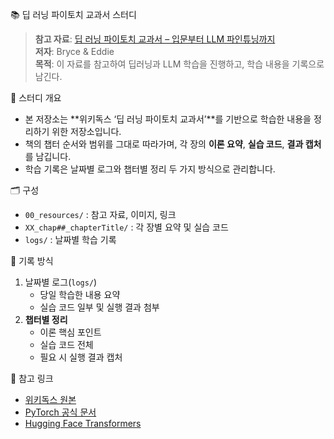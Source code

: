 📚 딥 러닝 파이토치 교과서 스터디

> **참고 자료**: [딥 러닝 파이토치 교과서 – 입문부터 LLM 파인튜닝까지](https://wikidocs.net/book/2788)  
> **저자**: Bryce & Eddie  
> **목적**: 이 자료를 참고하여 딥러닝과 LLM 학습을 진행하고, 학습 내용을 기록으로 남긴다.


📌 스터디 개요
- 본 저장소는 **위키독스 ‘딥 러닝 파이토치 교과서’**를 기반으로 학습한 내용을 정리하기 위한 저장소입니다.
- 책의 챕터 순서와 범위를 그대로 따라가며, 각 장의 **이론 요약**, **실습 코드**, **결과 캡처**를 남깁니다.
- 학습 기록은 날짜별 로그와 챕터별 정리 두 가지 방식으로 관리합니다.


 🗂️ 구성
- `00_resources/` : 참고 자료, 이미지, 링크
- `XX_chap##_chapterTitle/` : 각 장별 요약 및 실습 코드
- `logs/` : 날짜별 학습 기록


📝 기록 방식
1. 날짜별 로그(`logs/`)
   - 당일 학습한 내용 요약
   - 실습 코드 일부 및 실행 결과 첨부
2. **챕터별 정리**
   - 이론 핵심 포인트
   - 실습 코드 전체
   - 필요 시 실행 결과 캡처


📎 참고 링크
- [위키독스 원본](https://wikidocs.net/book/2788)
- [PyTorch 공식 문서](https://pytorch.org/docs/stable/index.html)
- [Hugging Face Transformers](https://huggingface.co/docs/transformers/index)
